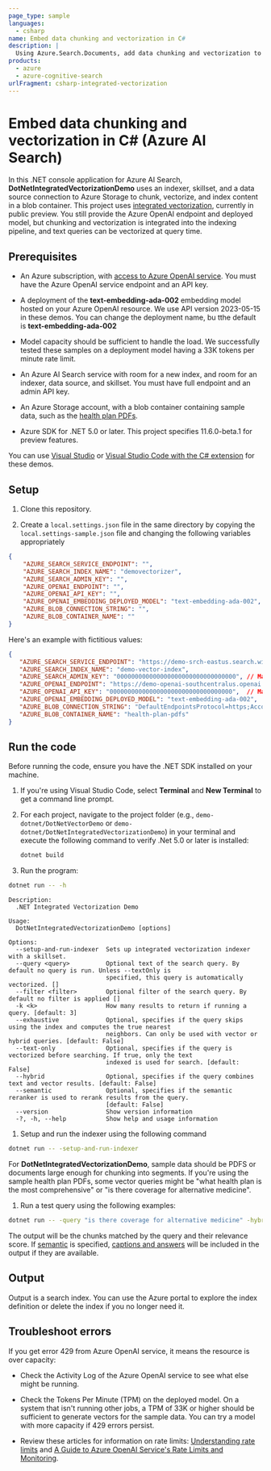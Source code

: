 ```yaml
---
page_type: sample
languages:
  - csharp
name: Embed data chunking and vectorization in C#
description: |
  Using Azure.Search.Documents, add data chunking and vectorization to indexing and query workloads.
products:
  - azure
  - azure-cognitive-search
urlFragment: csharp-integrated-vectorization
---
```


# Embed data chunking and vectorization in C# (Azure AI Search)

In this .NET console application for Azure AI Search, **DotNetIntegratedVectorizationDemo** uses an indexer, skillset, and a data source connection to Azure Storage to chunk, vectorize, and index content in a blob container. This project uses [integrated vectorization](https://learn.microsoft.com/azure/search/vector-search-integrated-vectorization), currently in public preview. You still provide the Azure OpenAI endpoint and deployed model, but chunking and vectorization is integrated into the indexing pipeline, and text queries can be vectorized at query time.

## Prerequisites  

+ An Azure subscription, with [access to Azure OpenAI service](https://aka.ms/oai/access). You must have the Azure OpenAI service endpoint and an API key.

+ A deployment of the **text-embedding-ada-002** embedding model hosted on your Azure OpenAI resource. We use API version 2023-05-15 in these demos. You can change the deployment name, bu tthe default is **text-embedding-ada-002**

+ Model capacity should be sufficient to handle the load. We successfully tested these samples on a deployment model having a 33K tokens per minute rate limit. 

+ An Azure AI Search service with room for a new index, and room for an indexer, data source, and skillset. You must have full endpoint and an admin API key.  

+ An Azure Storage account, with a blob container containing sample data, such as the [health plan PDFs](https://github.com/Azure-Samples/azure-search-sample-data/tree/main/health-plan).

+ Azure SDK for .NET 5.0 or later. This project specifies 11.6.0-beta.1 for preview features.

You can use [Visual Studio](https://visualstudio.microsoft.com/) or [Visual Studio Code with the C# extension](https://marketplace.visualstudio.com/items?itemName=ms-dotnettools.csharp) for these demos.  

## Setup  

1. Clone this repository.  

2. Create a `local.settings.json` file in the same directory by copying the `local.settings-sample.json` file and changing the following variables appropriately
  
```json  
{
    "AZURE_SEARCH_SERVICE_ENDPOINT": "",
    "AZURE_SEARCH_INDEX_NAME": "demovectorizer",
    "AZURE_SEARCH_ADMIN_KEY": "",
    "AZURE_OPENAI_ENDPOINT": "",
    "AZURE_OPENAI_API_KEY": "",
    "AZURE_OPENAI_EMBEDDING_DEPLOYED_MODEL": "text-embedding-ada-002",
    "AZURE_BLOB_CONNECTION_STRING": "",
    "AZURE_BLOB_CONTAINER_NAME": ""
}
```  
  
Here's an example with fictitious values:  
  
```json  
{  
   "AZURE_SEARCH_SERVICE_ENDPOINT": "https://demo-srch-eastus.search.windows.net",  
   "AZURE_SEARCH_INDEX_NAME": "demo-vector-index",  
   "AZURE_SEARCH_ADMIN_KEY": "000000000000000000000000000000000", // May be omitted if using RBAC auth  
   "AZURE_OPENAI_ENDPOINT": "https://demo-openai-southcentralus.openai.azure.com/",  
   "AZURE_OPENAI_API_KEY": "0000000000000000000000000000000000",  // May be omitted if using RBAC auth
   "AZURE_OPENAI_EMBEDDING_DEPLOYED_MODEL": "text-embedding-ada-002",
   "AZURE_BLOB_CONNECTION_STRING": "DefaultEndpointsProtocol=https;AccountName=mystorageaccount;AccountKey=000000000000000000000000==;EndpointSuffix=core.windows.net", // May be in the ResourceId= format if using RBAC auth / managed identity
   "AZURE_BLOB_CONTAINER_NAME": "health-plan-pdfs"
}  
```  

## Run the code  

Before running the code, ensure you have the .NET SDK installed on your machine.  

1. If you're using Visual Studio Code, select **Terminal** and **New Terminal** to get a command line prompt.   
  
1. For each project, navigate to the project folder (e.g., `demo-dotnet/DotNetVectorDemo` or `demo-dotnet/DotNetIntegratedVectorizationDemo`) in your terminal and execute the following command to verify .Net 5.0 or later is installed:  
  
   ```bash  
   dotnet build  
   ```  

1. Run the program:  
  
```bash  
dotnet run -- -h
```

```
Description:
  .NET Integrated Vectorization Demo

Usage:
  DotNetIntegratedVectorizationDemo [options]

Options:
  --setup-and-run-indexer  Sets up integrated vectorization indexer with a skillset.
  --query <query>          Optional text of the search query. By default no query is run. Unless --textOnly is
                           specified, this query is automatically vectorized. []
  --filter <filter>        Optional filter of the search query. By default no filter is applied []
  -k <k>                   How many results to return if running a query. [default: 3]
  --exhaustive             Optional, specifies if the query skips using the index and computes the true nearest
                           neighbors. Can only be used with vector or hybrid queries. [default: False]
  --text-only              Optional, specifies if the query is vectorized before searching. If true, only the text
                           indexed is used for search. [default: False]
  --hybrid                 Optional, specifies if the query combines text and vector results. [default: False]
  --semantic               Optional, specifies if the semantic reranker is used to rerank results from the query.
                           [default: False]
  --version                Show version information
  -?, -h, --help           Show help and usage information
```

1. Setup and run the indexer using the following command

```bash
dotnet run -- -setup-and-run-indexer
```
For **DotNetIntegratedVectorizationDemo**, sample data should be PDFS or documents large enough for chunking into segments. If you're using the sample health plan PDFs, some vector queries might be "what health plan is the most comprehensive" or "is there coverage for alternative medicine".  

1. Run a test query using the following examples:

```bash
dotnet run -- -query "is there coverage for alternative medicine" -hybrid -semantic
```

The output will be the chunks matched by the query and their relevance score. If [semantic](https://learn.microsoft.com/azure/search/semantic-search-overview) is specified, [captions and answers](https://learn.microsoft.com/azure/search/semantic-answers) will be included in the output if they are available.

## Output  

Output is a search index. You can use the Azure portal to explore the index definition or delete the index if you no longer need it.  

## Troubleshoot errors  

If you get error 429 from Azure OpenAI service, it means the resource is over capacity:  

+ Check the Activity Log of the Azure OpenAI service to see what else might be running.  

+ Check the Tokens Per Minute (TPM) on the deployed model. On a system that isn't running other jobs, a TPM of 33K or higher should be sufficient to generate vectors for the sample data. You can try a model with more capacity if 429 errors persist.  

+ Review these articles for information on rate limits: [Understanding rate limits](https://learn.microsoft.com/azure/ai-services/openai/how-to/quota?tabs=rest#understanding-rate-limits) and [A Guide to Azure OpenAI Service's Rate Limits and Monitoring](https://clemenssiebler.com/posts/understanding-azure-openai-rate-limits-monitoring/).